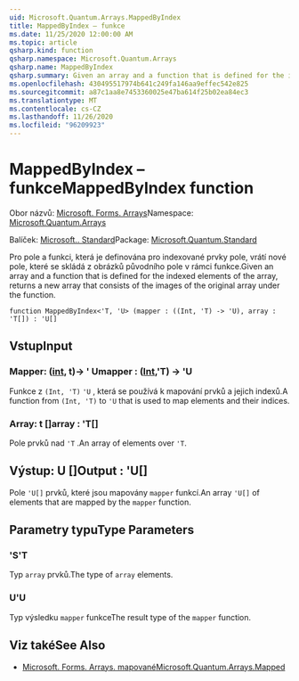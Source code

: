 ```yaml
---
uid: Microsoft.Quantum.Arrays.MappedByIndex
title: MappedByIndex – funkce
ms.date: 11/25/2020 12:00:00 AM
ms.topic: article
qsharp.kind: function
qsharp.namespace: Microsoft.Quantum.Arrays
qsharp.name: MappedByIndex
qsharp.summary: Given an array and a function that is defined for the indexed elements of the array, returns a new array that consists of the images of the original array under the function.
ms.openlocfilehash: 430495517974b641c249fa146aa9effec542e825
ms.sourcegitcommit: a87c1aa8e7453360025e47ba614f25b02ea84ec3
ms.translationtype: MT
ms.contentlocale: cs-CZ
ms.lasthandoff: 11/26/2020
ms.locfileid: "96209923"
---
```

# <a name="mappedbyindex-function"></a><span data-ttu-id="c2cbc-102">MappedByIndex – funkce</span><span class="sxs-lookup"><span data-stu-id="c2cbc-102">MappedByIndex function</span></span>

<span data-ttu-id="c2cbc-103">Obor názvů: [Microsoft. Forms. Arrays](xref:Microsoft.Quantum.Arrays)</span><span class="sxs-lookup"><span data-stu-id="c2cbc-103">Namespace: [Microsoft.Quantum.Arrays](xref:Microsoft.Quantum.Arrays)</span></span>

<span data-ttu-id="c2cbc-104">Balíček: [Microsoft.. Standard](https://nuget.org/packages/Microsoft.Quantum.Standard)</span><span class="sxs-lookup"><span data-stu-id="c2cbc-104">Package: [Microsoft.Quantum.Standard](https://nuget.org/packages/Microsoft.Quantum.Standard)</span></span>


<span data-ttu-id="c2cbc-105">Pro pole a funkci, která je definována pro indexované prvky pole, vrátí nové pole, které se skládá z obrázků původního pole v rámci funkce.</span><span class="sxs-lookup"><span data-stu-id="c2cbc-105">Given an array and a function that is defined for the indexed elements of the array, returns a new array that consists of the images of the original array under the function.</span></span>

```qsharp
function MappedByIndex<'T, 'U> (mapper : ((Int, 'T) -> 'U), array : 'T[]) : 'U[]
```


## <a name="input"></a><span data-ttu-id="c2cbc-106">Vstup</span><span class="sxs-lookup"><span data-stu-id="c2cbc-106">Input</span></span>

### <a name="mapper--intt---u"></a><span data-ttu-id="c2cbc-107">Mapper: ([int](xref:microsoft.quantum.lang-ref.int), t)-> ' U</span><span class="sxs-lookup"><span data-stu-id="c2cbc-107">mapper : ([Int](xref:microsoft.quantum.lang-ref.int),'T) -> 'U</span></span>

<span data-ttu-id="c2cbc-108">Funkce z `(Int, 'T)` `'U` , která se používá k mapování prvků a jejich indexů.</span><span class="sxs-lookup"><span data-stu-id="c2cbc-108">A function from `(Int, 'T)` to `'U` that is used to map elements and their indices.</span></span>


### <a name="array--t"></a><span data-ttu-id="c2cbc-109">Array: t []</span><span class="sxs-lookup"><span data-stu-id="c2cbc-109">array : 'T[]</span></span>

<span data-ttu-id="c2cbc-110">Pole prvků nad `'T` .</span><span class="sxs-lookup"><span data-stu-id="c2cbc-110">An array of elements over `'T`.</span></span>



## <a name="output--u"></a><span data-ttu-id="c2cbc-111">Výstup: U []</span><span class="sxs-lookup"><span data-stu-id="c2cbc-111">Output : 'U[]</span></span>

<span data-ttu-id="c2cbc-112">Pole `'U[]` prvků, které jsou mapovány `mapper` funkcí.</span><span class="sxs-lookup"><span data-stu-id="c2cbc-112">An array `'U[]` of elements that are mapped by the `mapper` function.</span></span>

## <a name="type-parameters"></a><span data-ttu-id="c2cbc-113">Parametry typu</span><span class="sxs-lookup"><span data-stu-id="c2cbc-113">Type Parameters</span></span>

### <a name="t"></a><span data-ttu-id="c2cbc-114">'S</span><span class="sxs-lookup"><span data-stu-id="c2cbc-114">'T</span></span>

<span data-ttu-id="c2cbc-115">Typ `array` prvků.</span><span class="sxs-lookup"><span data-stu-id="c2cbc-115">The type of `array` elements.</span></span>
### <a name="u"></a><span data-ttu-id="c2cbc-116">U</span><span class="sxs-lookup"><span data-stu-id="c2cbc-116">'U</span></span>

<span data-ttu-id="c2cbc-117">Typ výsledku `mapper` funkce</span><span class="sxs-lookup"><span data-stu-id="c2cbc-117">The result type of the `mapper` function.</span></span>

## <a name="see-also"></a><span data-ttu-id="c2cbc-118">Viz také</span><span class="sxs-lookup"><span data-stu-id="c2cbc-118">See Also</span></span>

- [<span data-ttu-id="c2cbc-119">Microsoft. Forms. Arrays. mapované</span><span class="sxs-lookup"><span data-stu-id="c2cbc-119">Microsoft.Quantum.Arrays.Mapped</span></span>](xref:Microsoft.Quantum.Arrays.Mapped)